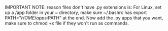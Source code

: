 IMPORTANT NOTE: reason files don't have .py extensions is:
For Linux, set up a /app folder in your ~ directory, make sure ~/.bashrc has  export PATH="$HOME/apps:$PATH"  at the end. Now add the .py apps that you want, make sure to chmod +x file
if they won't run as commands.
